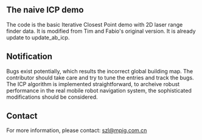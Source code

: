 ## The naive ICP demo

The code is the basic Iterative Closest Point demo with 2D laser range finder data. It is modified from Tim and Fabio's original version.
It is already update to update_ab_icp.

## Notification

Bugs exist potentially, which results the incorrect global building map. The contributor should take care and try to tune the entries and track the bugs. The ICP algorithm is implemented straightforward, to archeive robust performance in the real mobile robot navigation system, the sophisticated modifications should be considered.

## Contact
For more information, please contact: [szl@mpig.com.cn](http://mpig.com.cn)
